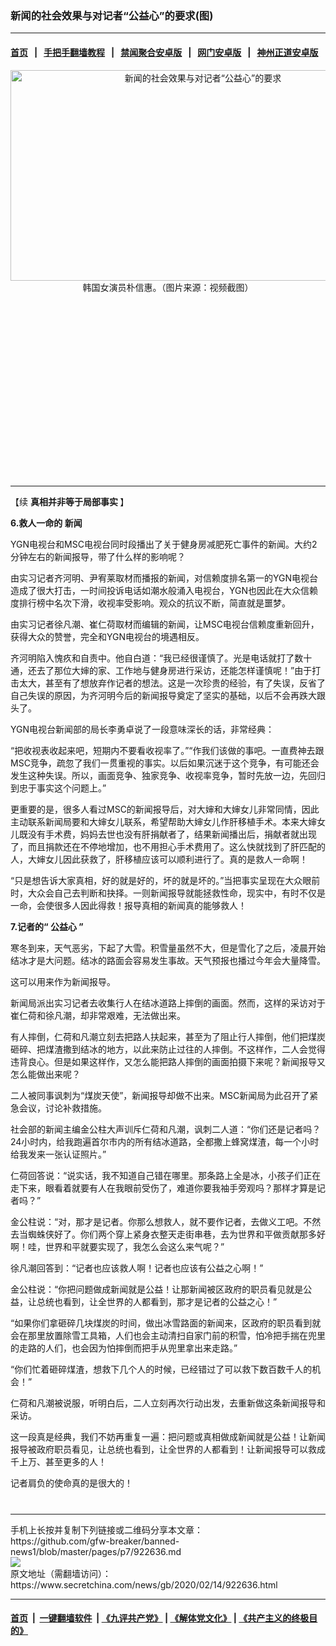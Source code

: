 ### 新闻的社会效果与对记者“公益心”的要求(图)
------------------------

#### [首页](https://github.com/gfw-breaker/banned-news1/blob/master/README.md) &nbsp;&nbsp;|&nbsp;&nbsp; [手把手翻墙教程](https://github.com/gfw-breaker/guides/wiki) &nbsp;&nbsp;|&nbsp;&nbsp; [禁闻聚合安卓版](https://github.com/gfw-breaker/bn-android) &nbsp;&nbsp;|&nbsp;&nbsp; [网门安卓版](https://github.com/oGate2/oGate) &nbsp;&nbsp;|&nbsp;&nbsp; [神州正道安卓版](https://github.com/SzzdOgate/update) 



<div class="article_right" style="fone-color:#000">
 <p style="text-align:center">
  <img alt="新闻的社会效果与对记者“公益心”的要求" src="https://img3.secretchina.com/pic/2020/1-8/p2599851a355899589-ss.jpg" style="height:337px; width:600px"/>
  <br>
   韩国女演员朴信惠。（图片来源：视频截图）
   <span id="hideid" name="hideid" style="color:red;display:none;">
    <span href="https://www.secretchina.com">
    </span>
   </span>
  </br>
 </p>
 <div id="txt-mid1-t21-2017">
  <ins class="adsbygoogle" data-ad-client="ca-pub-1276641434651360" data-ad-slot="2451032099" style="display:inline-block;width:336px;height:280px">
  </ins>
  

---


  </div>
 </div>
 <p>
  【续
  <span href="https://www.secretchina.com/news/b5/2020/02/12/922227.html">
   <strong>
    真相并非等于局部事实
   </strong>
  </span>
  】
  <span id="hideid" name="hideid" style="color:red;display:none;">
   <span href="https://www.secretchina.com">
   </span>
  </span>
 </p>
 <p>
  <strong>
   6.救人一命的
   <span href="https://www.secretchina.com/news/gb/tag/新闻" target="_blank">
    新闻
   </span>
  </strong>
 </p>
 <p>
  YGN电视台和MSC电视台同时段播出了关于健身房减肥死亡事件的新闻。大约2分钟左右的新闻报导，带了什么样的影响呢？
 </p>
 <p>
  由实习记者齐河明、尹宥莱取材而播报的新闻，对信赖度排名第一的YGN电视台造成了很大打击，一时间投诉电话如潮水般涌入电视台，YGN也因此在大众信赖度排行榜中名次下滑，收视率受影响。观众的抗议不断，简直就是噩梦。
 </p>
 <p>
  由实习记者徐凡潮、崔仁荷取材而编辑的新闻，让MSC电视台信赖度重新回升，获得大众的赞誉，完全和YGN电视台的境遇相反。
 </p>
 <p>
  齐河明陷入愧疚和自责中。他自白道：“我已经很谨慎了。光是电话就打了数十通，还去了那位大婶的家、工作地与健身房进行采访，还能怎样谨慎呢！”由于打击太大，甚至有了想放弃作记者的想法。这是一次珍贵的经验，有了失误，反省了自己失误的原因，为齐河明今后的新闻报导奠定了坚实的基础，以后不会再跌大跟头了。
 </p>
 <p>
  YGN电视台新闻部的局长李勇卓说了一段意味深长的话，非常经典：
 </p>
 <p>
  “把收视表收起来吧，短期内不要看收视率了。”“作我们该做的事吧。一直费神去跟MSC竞争，疏忽了我们一贯重视的事实。以后如果沉迷于这个竞争，有可能还会发生这种失误。所以，画面竞争、独家竞争、收视率竞争，暂时先放一边，先回归到忠于事实这个问题上。”
 </p>
 <p>
  更重要的是，很多人看过MSC的新闻报导后，对大婶和大婶女儿非常同情，因此主动联系新闻局要和大婶女儿联系，希望帮助大婶女儿作肝移植手术。本来大婶女儿既没有手术费，妈妈去世也没有肝捐献者了，结果新闻播出后，捐献者就出现了，而且捐款还在不停地增加，也不用担心手术费用了。这么快就找到了肝匹配的人，大婶女儿因此获救了，肝移植应该可以顺利进行了。真的是救人一命啊！
 </p>
 <p>
  “只是想告诉大家真相，好的就是好的，坏的就是坏的。”当把事实呈现在大众眼前时，大众会自己去判断和抉择。一则新闻报导就能拯救性命，现实中，有时不仅是一命，会使很多人因此得救！报导真相的新闻真的能够救人！
 </p>
 <p>
  <strong>
   7.记者的“
   <span href="https://www.secretchina.com/news/gb/tag/公益心" target="_blank">
    公益心
   </span>
   ”
  </strong>
 </p>
 <p>
  寒冬到来，天气恶劣，下起了大雪。积雪量虽然不大，但是雪化了之后，凌晨开始结冰才是大问题。结冰的路面会容易发生事故。天气预报也播过今年会大量降雪。
 </p>
 <p>
  这可以用来作为新闻报导。
 </p>
 <center>
  <div style="max-width: 632px;height:180px; display: none; text-align: center; margin: 0 auto; overflow: hidden;overflow-x: hidden;">
   <div id="taboola-midarticle-thumbnails" style="max-width: 632px;height:180px;overflow: hidden;overflow-x: hidden;">
   </div>
  </div>
  <div>
   <ins class="adsbygoogle" data-ad-client="ca-pub-1276641434651360" data-ad-format="fluid" data-ad-layout="in-article" data-ad-slot="5164544770" style="display:block; text-align:center;">
   </ins>
  </div>
 </center>
 <p>
  新闻局派出实习记者去收集行人在结冰道路上摔倒的画面。然而，这样的采访对于崔仁荷和徐凡潮，却非常艰难，无法做出来。
 </p>
 <p>
  有人摔倒，仁荷和凡潮立刻去把路人扶起来，甚至为了阻止行人摔倒，他们把煤炭砸碎、把煤渣撒到结冰的地方，以此来防止过往的人摔倒。不这样作，二人会觉得违背良心。但是如果这样作，又怎么能把路人摔倒的画面拍摄下来呢？新闻报导又怎么能做出来呢？
 </p>
 <p>
  二人被同事讽刺为“煤炭天使”，新闻报导却做不出来。MSC新闻局为此召开了紧急会议，讨论补救措施。
 </p>
 <p>
  社会部的新闻主编金公柱大声训斥仁荷和凡潮，讽刺二人道：“你们还是记者吗？24小时内，给我跑遍首尔市内的所有结冰道路，全都撒上蜂窝煤渣，每一个小时给我发来一张认证照片。”
 </p>
 <p>
  仁荷回答说：“说实话，我不知道自己错在哪里。那条路上全是冰，小孩子们正在走下来，眼看着就要有人在我眼前受伤了，难道你要我袖手旁观吗？那样才算是记者吗？”
 </p>
 <center>
  <ins class="adsbygoogle" data-ad-client="ca-pub-1276641434651360" data-ad-format="fluid" data-ad-layout="in-article" data-ad-slot="3646767294" style="display:block; text-align:center;">
  </ins>
 </center>
 <p>
  金公柱说：“对，那才是记者。你那么想救人，就不要作记者，去做义工吧。不然去当蜘蛛侠好了。你们两个穿上紧身衣整天走街串巷，去为世界和平做贡献那多好啊！哇，世界和平就要实现了，我怎么会这么来气呢？”
 </p>
 <p>
  徐凡潮回答到：“记者也应该救人啊！记者也应该有公益之心啊！”
 </p>
 <p>
  金公柱说：“你把问题做成新闻就是公益！让那新闻被区政府的职员看见就是公益，让总统也看到，让全世界的人都看到，那才是记者的公益之心！”
 </p>
 <p>
  “如果你们拿砸碎几块煤炭的时间，做出冰雪路面的新闻来，区政府的职员看到就会在那里放置除雪工具箱，人们也会主动清扫自家门前的积雪，怕冷把手揣在兜里的走路的人们，也会因为怕摔倒而把手从兜里拿出来走路。”
 </p>
 <p>
  “你们忙着砸碎煤渣，想救下几个人的时候，已经错过了可以救下数百数千人的机会！”
 </p>
 <p>
  仁荷和凡潮被说服，听明白后，二人立刻再次行动出发，去重新做这条新闻报导和采访。
 </p>
 <p>
  这一段真是经典，我们不妨再重复一遍：把问题或真相做成新闻就是公益！让新闻报导被政府职员看见，让总统也看到，让全世界的人都看到！让新闻报导可以救成千上万、甚至更多的人！
 </p>
 <p>
  记者肩负的使命真的是很大的！
  <center>
   <div>
    <div id="txt-mid2-t22-2017" style="display: block;  max-height: 351px;  overflow: hidden;">
     <div id="SC-21xxx">
     </div>
     <ins class="adsbygoogle" data-ad-client="ca-pub-1276641434651360" data-ad-format="auto" data-ad-slot="4301710469" data-full-width-responsive="true" style="display:block">
     </ins>
    </div>
   </div>
  </center>
  <div style="padding-top:12px;">
  </div>
 </p>
</div>

<hr/>
手机上长按并复制下列链接或二维码分享本文章：<br/>
https://github.com/gfw-breaker/banned-news1/blob/master/pages/p7/922636.md <br/>
<a href='https://github.com/gfw-breaker/banned-news1/blob/master/pages/p7/922636.md'><img src='https://github.com/gfw-breaker/banned-news1/blob/master/pages/p7/922636.md.png'/></a> <br/>
原文地址（需翻墙访问）：https://www.secretchina.com/news/gb/2020/02/14/922636.html


------------------------
#### [首页](https://github.com/gfw-breaker/banned-news1/blob/master/README.md) &nbsp;|&nbsp; [一键翻墙软件](https://github.com/gfw-breaker/nogfw/blob/master/README.md) &nbsp;| [《九评共产党》](https://github.com/gfw-breaker/9ping.md/blob/master/README.md#九评之一评共产党是什么) | [《解体党文化》](https://github.com/gfw-breaker/jtdwh.md/blob/master/README.md) | [《共产主义的终极目的》](https://github.com/gfw-breaker/gczydzjmd.md/blob/master/README.md)


<img src='http://gfw-breaker.win/banned-news/pages/p7/922636.md' width='0px' height='0px'/>